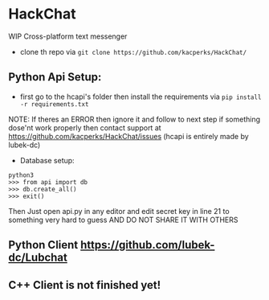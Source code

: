 # HackChat
WIP Cross-platform text messenger

* clone th repo via ` git clone https://github.com/kacperks/HackChat/ `

## Python Api Setup:

* first go to the hcapi's folder then install the requirements via ` pip install -r requirements.txt `

NOTE: If theres an ERROR then ignore it and follow to next step if something dose'nt work properly then contact support at https://github.com/kacperks/HackChat/issues
(hcapi is entirely made by lubek-dc)
* Database setup:
```
python3
>>> from api import db
>>> db.create_all()
>>> exit()
```

Then Just open api.py in any editor and edit secret key in line 21 to something very hard to guess AND DO NOT SHARE IT WITH OTHERS

## Python Client https://github.com/lubek-dc/Lubchat

## C++ Client is not finished yet!
